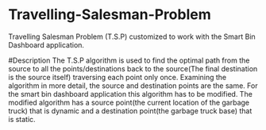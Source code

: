 # Travelling-Salesman-Problem
Travelling Salesman Problem (T.S.P) customized to work with the Smart Bin Dashboard application.

#Description 
The T.S.P algorithm is used to find the optimal path from the source to all the points/destinations back to the source(The final destination is the source itself) traversing each point only once. Examining the algorithm in more detail, the source and destination points are the same. For the smart bin dashboard application this algorithm has to be modified. The modified algorithm has a source point(the current location of the garbage truck) that is dynamic and a destination point(the garbage truck base) that is static. 
